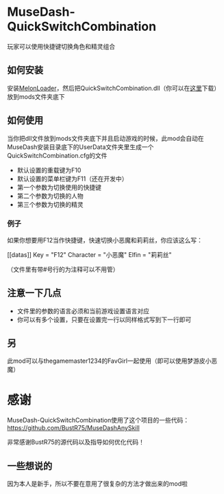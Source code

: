# MuseDash-QuickSwitchCombination

玩家可以使用快捷键切换角色和精灵组合

## 如何安装

安装[MelonLoader](https://github.com/HerpDerpinstine/MelonLoader/releases/latest/download/MelonLoader.Installer.exe)，然后把QuickSwitchCombination.dll（你可以在[这里](https://github.com/lxymahatma/MuseDash-QuickSwitchCombination/releases)下载）放到mods文件夹底下

## 如何使用

当你把dll文件放到mods文件夹底下并且启动游戏的时候，此mod会自动在MuseDash安装目录底下的UserData文件夹里生成一个QuickSwitchCombination.cfg的文件

* 默认设置的重载键为F10
* 默认设置的菜单栏键为F11（还在开发中）
* 第一个参数为切换使用的快捷键
* 第二个参数为切换的人物
* 第三个参数为切换的精灵

### 例子

如果你想要用F12当作快捷键，快速切换小恶魔和莉莉丝，你应该这么写：

[[datas]]
Key = "F12"
Character = "小恶魔"
Elfin = "莉莉丝"

（文件里有带#号行的为注释可以不用管）

## 注意一下几点

* 文件里的参数的语言必须和当前游戏设置语言对应
* 你可以有多个设置，只要在设置完一行以同样格式写到下一行即可

## 另

此mod可以与thegamemaster1234的FavGirl一起使用（即可以使用梦游皮小恶魔）

# 感谢

MuseDash-QuickSwitchCombination使用了这个项目的一些代码：
https://github.com/BustR75/MuseDashAnySkill

非常感谢BustR75的源代码以及指导如何优化代码！

## 一些想说的

因为本人是新手，所以不要在意用了很复杂的方法才做出来的mod啦